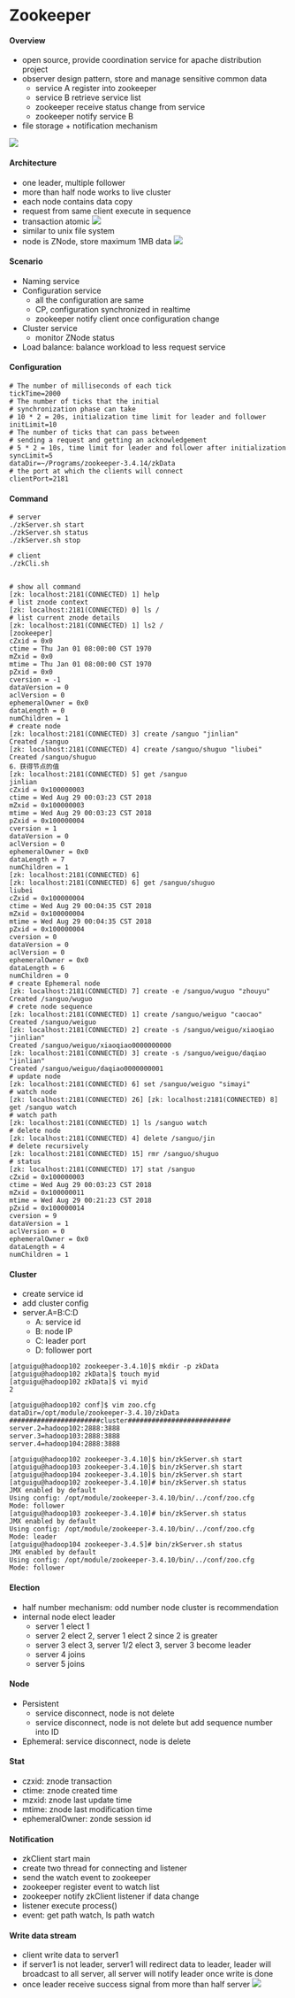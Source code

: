 # Zookeeper

#### Overview
- open source, provide coordination service for apache distribution project
- observer design pattern, store and manage sensitive common data
    + service A register into zookeeper
    + service B retrieve service list
    + zookeeper receive status change from service
    + zookeeper notify service B
- file storage + notification mechanism

![](images/xenonstack-zookeeper-architecture.png)

#### Architecture
- one leader, multiple follower
- more than half node works to live cluster
- each node contains data copy
- request from same client execute in sequence
- transaction atomic
![](images/Jietu20200501-085137.png)
- similar to unix file system
- node is ZNode, store maximum 1MB data
![](images/Jietu20200501-085436.png)

#### Scenario
- Naming service
- Configuration service
    + all the configuration are same
    + CP, configuration synchronized in realtime
    + zookeeper notify client once configuration change
- Cluster service
    + monitor ZNode status
- Load balance: balance workload to less request service
#### Configuration
```properties
# The number of milliseconds of each tick
tickTime=2000
# The number of ticks that the initial 
# synchronization phase can take
# 10 * 2 = 20s, initialization time limit for leader and follower
initLimit=10
# The number of ticks that can pass between 
# sending a request and getting an acknowledgement
# 5 * 2 = 10s, time limit for leader and follower after initialization
syncLimit=5
dataDir=~/Programs/zookeeper-3.4.14/zkData
# the port at which the clients will connect
clientPort=2181
```
#### Command
```shell script
# server
./zkServer.sh start
./zkServer.sh status
./zkServer.sh stop

# client
./zkCli.sh


# show all command
[zk: localhost:2181(CONNECTED) 1] help
# list znode context
[zk: localhost:2181(CONNECTED) 0] ls /
# list current znode details
[zk: localhost:2181(CONNECTED) 1] ls2 /
[zookeeper]
cZxid = 0x0
ctime = Thu Jan 01 08:00:00 CST 1970
mZxid = 0x0
mtime = Thu Jan 01 08:00:00 CST 1970
pZxid = 0x0
cversion = -1
dataVersion = 0
aclVersion = 0
ephemeralOwner = 0x0
dataLength = 0
numChildren = 1
# create node
[zk: localhost:2181(CONNECTED) 3] create /sanguo "jinlian"
Created /sanguo
[zk: localhost:2181(CONNECTED) 4] create /sanguo/shuguo "liubei"
Created /sanguo/shuguo
6．获得节点的值
[zk: localhost:2181(CONNECTED) 5] get /sanguo
jinlian
cZxid = 0x100000003
ctime = Wed Aug 29 00:03:23 CST 2018
mZxid = 0x100000003
mtime = Wed Aug 29 00:03:23 CST 2018
pZxid = 0x100000004
cversion = 1
dataVersion = 0
aclVersion = 0
ephemeralOwner = 0x0
dataLength = 7
numChildren = 1
[zk: localhost:2181(CONNECTED) 6]
[zk: localhost:2181(CONNECTED) 6] get /sanguo/shuguo
liubei
cZxid = 0x100000004
ctime = Wed Aug 29 00:04:35 CST 2018
mZxid = 0x100000004
mtime = Wed Aug 29 00:04:35 CST 2018
pZxid = 0x100000004
cversion = 0
dataVersion = 0
aclVersion = 0
ephemeralOwner = 0x0
dataLength = 6
numChildren = 0
# create Ephemeral node
[zk: localhost:2181(CONNECTED) 7] create -e /sanguo/wuguo "zhouyu"
Created /sanguo/wuguo
# crete node sequence
[zk: localhost:2181(CONNECTED) 1] create /sanguo/weiguo "caocao"
Created /sanguo/weiguo
[zk: localhost:2181(CONNECTED) 2] create -s /sanguo/weiguo/xiaoqiao "jinlian"
Created /sanguo/weiguo/xiaoqiao0000000000
[zk: localhost:2181(CONNECTED) 3] create -s /sanguo/weiguo/daqiao "jinlian"
Created /sanguo/weiguo/daqiao0000000001
# update node
[zk: localhost:2181(CONNECTED) 6] set /sanguo/weiguo "simayi"
# watch node
[zk: localhost:2181(CONNECTED) 26] [zk: localhost:2181(CONNECTED) 8] get /sanguo watch
# watch path
[zk: localhost:2181(CONNECTED) 1] ls /sanguo watch
# delete node
[zk: localhost:2181(CONNECTED) 4] delete /sanguo/jin
# delete recursively 
[zk: localhost:2181(CONNECTED) 15] rmr /sanguo/shuguo
# status
[zk: localhost:2181(CONNECTED) 17] stat /sanguo
cZxid = 0x100000003
ctime = Wed Aug 29 00:03:23 CST 2018
mZxid = 0x100000011
mtime = Wed Aug 29 00:21:23 CST 2018
pZxid = 0x100000014
cversion = 9
dataVersion = 1
aclVersion = 0
ephemeralOwner = 0x0
dataLength = 4
numChildren = 1
```
#### Cluster
- create service id
- add cluster config
- server.A=B:C:D
   + A: service id
   + B: node IP
   + C: leader port
   + D: follower port
```shell script
[atguigu@hadoop102 zookeeper-3.4.10]$ mkdir -p zkData
[atguigu@hadoop102 zkData]$ touch myid
[atguigu@hadoop102 zkData]$ vi myid
2

[atguigu@hadoop102 conf]$ vim zoo.cfg
dataDir=/opt/module/zookeeper-3.4.10/zkData
#######################cluster##########################
server.2=hadoop102:2888:3888
server.3=hadoop103:2888:3888
server.4=hadoop104:2888:3888

[atguigu@hadoop102 zookeeper-3.4.10]$ bin/zkServer.sh start
[atguigu@hadoop103 zookeeper-3.4.10]$ bin/zkServer.sh start
[atguigu@hadoop104 zookeeper-3.4.10]$ bin/zkServer.sh start
[atguigu@hadoop102 zookeeper-3.4.10]# bin/zkServer.sh status
JMX enabled by default
Using config: /opt/module/zookeeper-3.4.10/bin/../conf/zoo.cfg
Mode: follower
[atguigu@hadoop103 zookeeper-3.4.10]# bin/zkServer.sh status
JMX enabled by default
Using config: /opt/module/zookeeper-3.4.10/bin/../conf/zoo.cfg
Mode: leader
[atguigu@hadoop104 zookeeper-3.4.5]# bin/zkServer.sh status
JMX enabled by default
Using config: /opt/module/zookeeper-3.4.10/bin/../conf/zoo.cfg
Mode: follower
```
#### Election
- half number mechanism: odd number node cluster is recommendation
- internal node elect leader
    + server 1 elect 1
    + server 2 elect 2, server 1 elect 2 since 2 is greater
    + server 3 elect 3, server 1/2 elect 3, server 3 become leader
    + server 4 joins
    + server 5 joins
#### Node 
- Persistent
    + service disconnect, node is not delete
    + service disconnect, node is not delete but add sequence number into ID
- Ephemeral: service disconnect, node is delete
#### Stat
- czxid: znode transaction
- ctime: znode created time
- mzxid: znode last update time
- mtime: znode last modification time
- ephemeralOwner: zonde session id
#### Notification
- zkClient start main
- create two thread for connecting and listener
- send the watch event to zookeeper
- zookeeper register event to watch list
- zookeeper notify zkClient listener if data change
- listener execute process()
- event: get path watch, ls path watch
#### Write data stream
- client write data to server1
- if server1 is not leader, server1 will redirect data to leader, leader will broadcast to all server, all server will notify leader once write is done
- once leader receive success signal from more than half server
![](images/Jietu20200501-133546.png)


